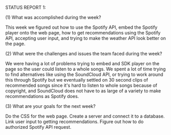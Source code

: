 STATUS REPORT 1:

(1) What was accomplished during the week?

This week we figured out how to use the Spotify API, embed the Spotify player onto the web page, how to get recommendations using the Spotify API, accepting user input, and trying to make the weather API look better on the page.

(2) What were the challenges and issues the team faced during the week?

We were having a lot of problems trying to embed and SDK player on the page so the user could listen to a whole songs. We spent a lot of time trying to find alternatives like using the SoundCloud API, or trying to work around this through Spotify but we eventually settled on 30 second clips of recommended songs since it's hard to listen to whole songs because of copyright, and SoundCloud does not have to as large of a variety to make recommendations as Spotify does.

(3) What are your goals for the next week?

Do the CSS for the web page. Create a server and connect it to a database. Link user input to getting recommendations. Figure out how to do authorized Spotify API request.